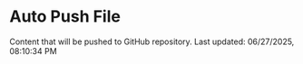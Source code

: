 # Auto Push File

Content that will be pushed to GitHub repository.
Last updated: 06/27/2025, 08:10:34 PM